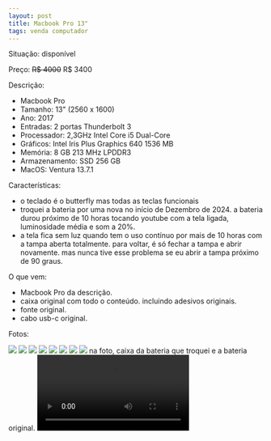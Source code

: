```yaml
---
layout: post
title: Macbook Pro 13"
tags: venda computador
---
```

Situação: disponível

Preço: ~~R$ 4000~~ R$ 3400

Descrição:
- Macbook Pro
- Tamanho: 13" (2560 x 1600)
- Ano: 2017
- Entradas: 2 portas Thunderbolt 3
- Processador: 2,3GHz Intel Core i5 Dual-Core
- Gráficos: Intel Iris Plus Graphics 640 1536 MB
- Memória: 8 GB 213 MHz LPDDR3
- Armazenamento: SSD 256 GB
- MacOS: Ventura 13.7.1

Características:
- o teclado é o butterfly mas todas as teclas funcionais
- troquei a bateria por uma nova no início de Dezembro de 2024. a bateria durou próximo de 10 horas tocando youtube com a tela ligada, luminosidade média e som a 20%.
- a tela fica sem luz quando tem o uso contínuo por mais de 10 horas com a tampa aberta totalmente. para voltar, é só fechar a tampa e abrir novamente. mas nunca tive esse problema se eu abrir a tampa próximo de 90 graus.

O que vem:
- Macbook Pro da descrição.
- caixa original com todo o conteúdo. incluindo adesivos originais.
- fonte original.
- cabo usb-c original.

Fotos:

![](/assets/mbp01.JPG)
![](/assets/mbp02.JPG)
![](/assets/mbp03.JPG)
![](/assets/mbp04.JPG)
![](/assets/mbp05.JPG)
![](/assets/mbp06.JPG)
![](/assets/mbp07.JPG)
![](/assets/mbp08.JPG)
na foto, caixa da bateria que troquei e a bateria original.
![](/assets/mbp.mov)

